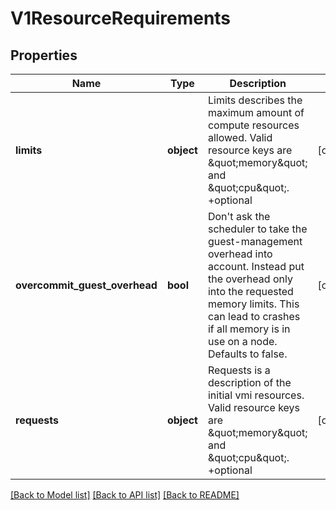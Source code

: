 # V1ResourceRequirements

## Properties
Name | Type | Description | Notes
------------ | ------------- | ------------- | -------------
**limits** | **object** | Limits describes the maximum amount of compute resources allowed. Valid resource keys are \&quot;memory\&quot; and \&quot;cpu\&quot;. +optional | [optional] 
**overcommit_guest_overhead** | **bool** | Don&#39;t ask the scheduler to take the guest-management overhead into account. Instead put the overhead only into the requested memory limits. This can lead to crashes if all memory is in use on a node. Defaults to false. | [optional] 
**requests** | **object** | Requests is a description of the initial vmi resources. Valid resource keys are \&quot;memory\&quot; and \&quot;cpu\&quot;. +optional | [optional] 

[[Back to Model list]](../README.md#documentation-for-models) [[Back to API list]](../README.md#documentation-for-api-endpoints) [[Back to README]](../README.md)


